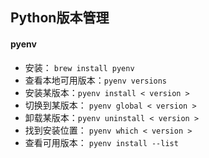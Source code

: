 ## Python版本管理
#### pyenv
- 安装： `brew install pyenv`
- 查看本地可用版本：`pyenv versions`
- 安装某版本：`pyenv install < version >`
- 切换到某版本： `pyenv global < version >`
- 卸载某版本：`pyenv uninstall < version >`
- 找到安装位置： `pyenv which < version >`
- 查看可用版本： `pyenv install --list`